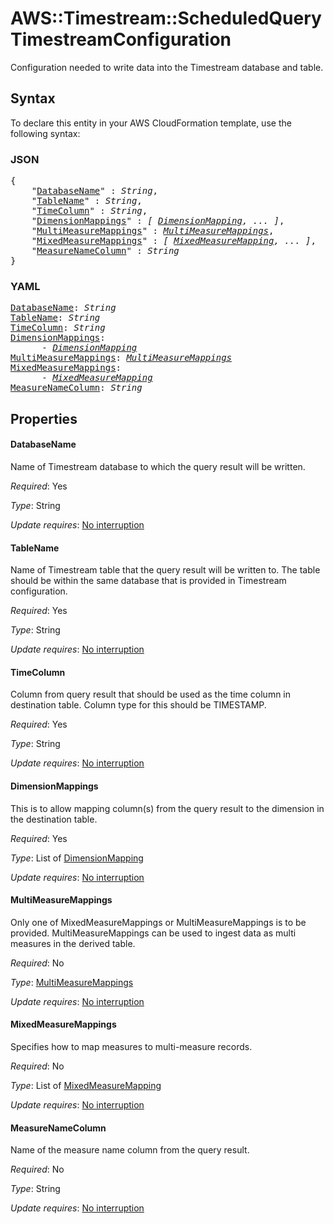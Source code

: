 # AWS::Timestream::ScheduledQuery TimestreamConfiguration

Configuration needed to write data into the Timestream database and table.

## Syntax

To declare this entity in your AWS CloudFormation template, use the following syntax:

### JSON

<pre>
{
    "<a href="#databasename" title="DatabaseName">DatabaseName</a>" : <i>String</i>,
    "<a href="#tablename" title="TableName">TableName</a>" : <i>String</i>,
    "<a href="#timecolumn" title="TimeColumn">TimeColumn</a>" : <i>String</i>,
    "<a href="#dimensionmappings" title="DimensionMappings">DimensionMappings</a>" : <i>[ <a href="dimensionmapping.md">DimensionMapping</a>, ... ]</i>,
    "<a href="#multimeasuremappings" title="MultiMeasureMappings">MultiMeasureMappings</a>" : <i><a href="multimeasuremappings.md">MultiMeasureMappings</a></i>,
    "<a href="#mixedmeasuremappings" title="MixedMeasureMappings">MixedMeasureMappings</a>" : <i>[ <a href="mixedmeasuremapping.md">MixedMeasureMapping</a>, ... ]</i>,
    "<a href="#measurenamecolumn" title="MeasureNameColumn">MeasureNameColumn</a>" : <i>String</i>
}
</pre>

### YAML

<pre>
<a href="#databasename" title="DatabaseName">DatabaseName</a>: <i>String</i>
<a href="#tablename" title="TableName">TableName</a>: <i>String</i>
<a href="#timecolumn" title="TimeColumn">TimeColumn</a>: <i>String</i>
<a href="#dimensionmappings" title="DimensionMappings">DimensionMappings</a>: <i>
      - <a href="dimensionmapping.md">DimensionMapping</a></i>
<a href="#multimeasuremappings" title="MultiMeasureMappings">MultiMeasureMappings</a>: <i><a href="multimeasuremappings.md">MultiMeasureMappings</a></i>
<a href="#mixedmeasuremappings" title="MixedMeasureMappings">MixedMeasureMappings</a>: <i>
      - <a href="mixedmeasuremapping.md">MixedMeasureMapping</a></i>
<a href="#measurenamecolumn" title="MeasureNameColumn">MeasureNameColumn</a>: <i>String</i>
</pre>

## Properties

#### DatabaseName

Name of Timestream database to which the query result will be written.

_Required_: Yes

_Type_: String

_Update requires_: [No interruption](https://docs.aws.amazon.com/AWSCloudFormation/latest/UserGuide/using-cfn-updating-stacks-update-behaviors.html#update-no-interrupt)

#### TableName

Name of Timestream table that the query result will be written to. The table should be within the same database that is provided in Timestream configuration.

_Required_: Yes

_Type_: String

_Update requires_: [No interruption](https://docs.aws.amazon.com/AWSCloudFormation/latest/UserGuide/using-cfn-updating-stacks-update-behaviors.html#update-no-interrupt)

#### TimeColumn

Column from query result that should be used as the time column in destination table. Column type for this should be TIMESTAMP.

_Required_: Yes

_Type_: String

_Update requires_: [No interruption](https://docs.aws.amazon.com/AWSCloudFormation/latest/UserGuide/using-cfn-updating-stacks-update-behaviors.html#update-no-interrupt)

#### DimensionMappings

This is to allow mapping column(s) from the query result to the dimension in the destination table.

_Required_: Yes

_Type_: List of <a href="dimensionmapping.md">DimensionMapping</a>

_Update requires_: [No interruption](https://docs.aws.amazon.com/AWSCloudFormation/latest/UserGuide/using-cfn-updating-stacks-update-behaviors.html#update-no-interrupt)

#### MultiMeasureMappings

Only one of MixedMeasureMappings or MultiMeasureMappings is to be provided. MultiMeasureMappings can be used to ingest data as multi measures in the derived table.

_Required_: No

_Type_: <a href="multimeasuremappings.md">MultiMeasureMappings</a>

_Update requires_: [No interruption](https://docs.aws.amazon.com/AWSCloudFormation/latest/UserGuide/using-cfn-updating-stacks-update-behaviors.html#update-no-interrupt)

#### MixedMeasureMappings

Specifies how to map measures to multi-measure records.

_Required_: No

_Type_: List of <a href="mixedmeasuremapping.md">MixedMeasureMapping</a>

_Update requires_: [No interruption](https://docs.aws.amazon.com/AWSCloudFormation/latest/UserGuide/using-cfn-updating-stacks-update-behaviors.html#update-no-interrupt)

#### MeasureNameColumn

Name of the measure name column from the query result.

_Required_: No

_Type_: String

_Update requires_: [No interruption](https://docs.aws.amazon.com/AWSCloudFormation/latest/UserGuide/using-cfn-updating-stacks-update-behaviors.html#update-no-interrupt)

